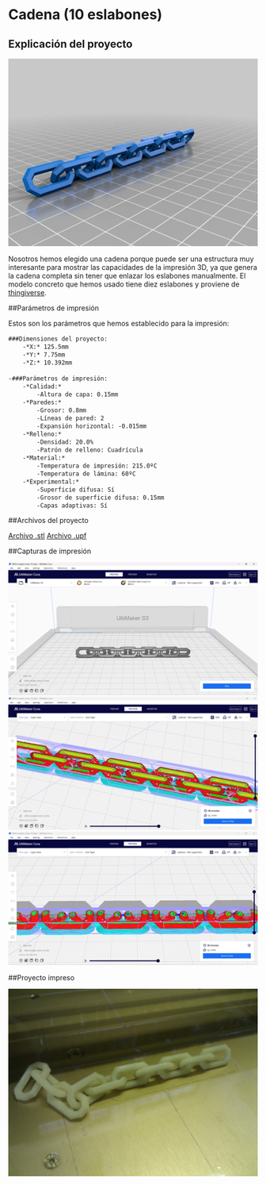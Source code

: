 # Cadena (10 eslabones)

## Explicación del proyecto

![alt text](cadena_1.png)

Nosotros hemos elegido una cadena porque puede ser una estructura muy interesante para mostrar las capacidades de la impresión 3D, ya que genera la cadena completa sin tener que enlazar los eslabones manualmente.
El modelo concreto que hemos usado tiene diez eslabones y proviene de [thingiverse](https://www.thingiverse.com/thing:28405/files).

##Parámetros de impresión

Estos son los parámetros que hemos establecido para la impresión:

	###Dimensiones del proyecto:
		-*X:* 125.5mm
		-*Y:* 7.75mm
		-*Z:* 10.392mm

	-###Parámetros de impresión:
		-*Calidad:*
			-Altura de capa: 0.15mm
		-*Paredes:*
			-Grosor: 0.8mm
			-Líneas de pared: 2
			-Expansión horizontal: -0.015mm
		-*Relleno:*
			-Densidad: 20.0%
			-Patrón de relleno: Cuadrícula
		-*Material:*
			-Temperatura de impresión: 215.0ºC
			-Temperatura de lámina: 60ºC
		-*Experimental:*
			-Superficie difusa: Sí
			-Grosor de superficie difusa: 0.15mm
			-Capas adaptivas: Sí


##Archivos del proyecto

[Archivo .stl](straight_chain_10_links.stl)
[Archivo .upf](impresion_cadena.ufp)

##Capturas de impresión

![alt text](cadena_3.png)
![alt text](cadena_4.png)
![alt text](cadena_5.png)

##Proyecto impreso

![alt text](cadena_final.png)
